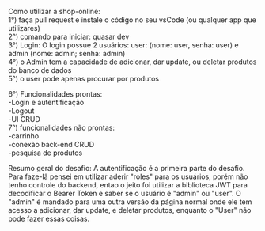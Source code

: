 Como utilizar a shop-online: <br>
1°) faça pull request e instale o código no seu vsCode (ou qualquer app que utilizares) 
<br>
2°) comando para iniciar: quasar dev <br>
3°) Login: O login possue 2 usuários: user: (nome: user, senha: user) e admin (nome: admin; senha: admin) <br>
4°) o Admin tem a capacidade de adicionar, dar update, ou deletar produtos do banco de dados <br>
5°) o user pode apenas procurar por produtos <br>

6°) Funcionalidades prontas: <br>
-Login e autentificação <br>
-Logout <br>
-UI CRUD <br>
7°) funcionalidades não prontas: <br>
-carrinho <br>
-conexão back-end CRUD <br>
-pesquisa de produtos <br>

Resumo geral do desafio: A autentificação é a primeira parte do desafio. Para faze-lâ pensei em utilizar aderir "roles" para os usuários, porém não tenho controle do backend, entao o jeito foi utilizar a biblioteca JWT para decodificar o Bearer Token e saber se o usuário é "admin" ou "user". O "admin" é mandado para uma outra versão da página normal onde ele tem acesso a adicionar, dar update, e deletar produtos, enquanto o "User" não pode fazer essas coisas.
